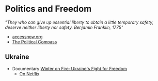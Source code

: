 # Politics and Freedom
_"They who can give up essential liberty to obtain a little temporary safety, deserve neither liberty nor safety. Benjamin Franklin, 1775"_

- [accessnow.org](https://www.accessnow.org/)
- [The Political Compass ](https://politicalcompass.org)

## Ukraine
- Documentary [Winter on Fire: Ukraine's Fight for Freedom](https://www.youtube.com/watch?v=yzNxLzFfR5w)
  - [On Netflix](https://www.netflix.com/title/80031666)

